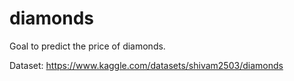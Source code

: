 # diamonds

Goal to predict the price of diamonds.

Dataset:
https://www.kaggle.com/datasets/shivam2503/diamonds
